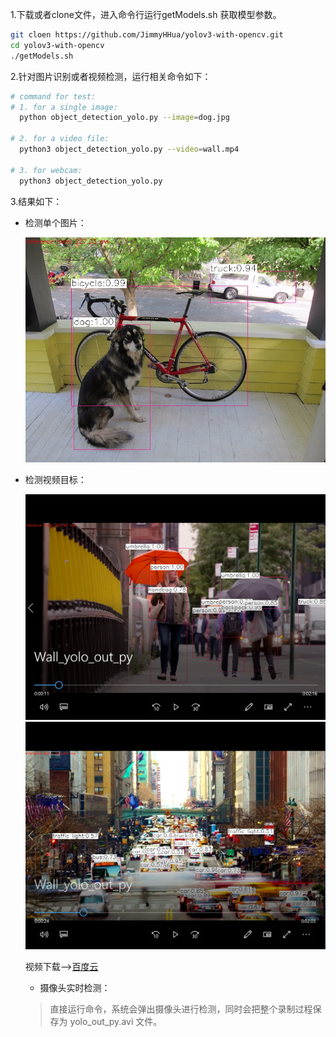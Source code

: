 ﻿1.下载或者clone文件，进入命令行运行getModels.sh 获取模型参数。
```bash
git cloen https://github.com/JimmyHHua/yolov3-with-opencv.git
cd yolov3-with-opencv
./getModels.sh
```
2.针对图片识别或者视频检测，运行相关命令如下：
```bash
# command for test:
# 1. for a single image:
  python object_detection_yolo.py --image=dog.jpg

# 2. for a video file:
  python3 object_detection_yolo.py --video=wall.mp4

# 3. for webcam:
  python3 object_detection_yolo.py
```
3.结果如下：
- 检测单个图片：

	![dog](demo/dog_yolo_out_py.jpg)

- 检测视频目标：

  <img src="capture/wall1.png" width=800>

  <img src="capture/wall2.png" width=800>


  视频下载-->[百度云](https://pan.baidu.com/s/1o6-AuGAy2RS1I5mYStnTug)

  - 摄像头实时检测：
  >直接运行命令，系统会弹出摄像头进行检测，同时会把整个录制过程保存为 yolo_out_py.avi 文件。

